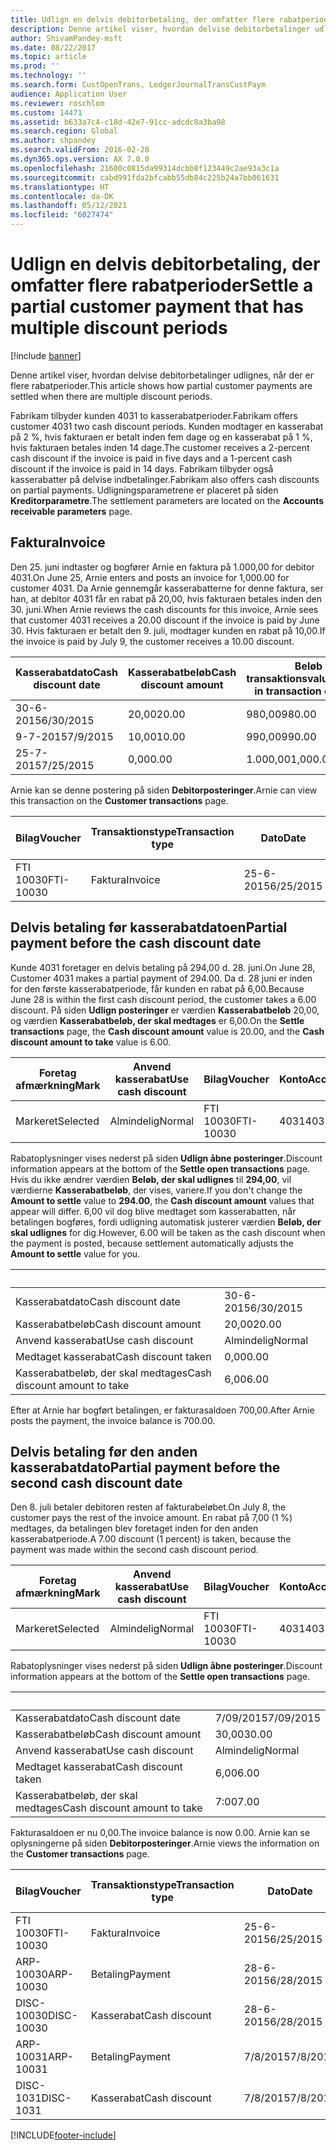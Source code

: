 ```yaml
---
title: Udlign en delvis debitorbetaling, der omfatter flere rabatperioder
description: Denne artikel viser, hvordan delvise debitorbetalinger udlignes, når der er flere rabatperioder.
author: ShivamPandey-msft
ms.date: 08/22/2017
ms.topic: article
ms.prod: ''
ms.technology: ''
ms.search.form: CustOpenTrans, LedgerJournalTransCustPaym
audience: Application User
ms.reviewer: roschlom
ms.custom: 14471
ms.assetid: b633a7c4-c18d-42e7-91cc-adcdc8a3ba98
ms.search.region: Global
ms.author: shpandey
ms.search.validFrom: 2016-02-28
ms.dyn365.ops.version: AX 7.0.0
ms.openlocfilehash: 21600c0815da99314dcbb8f123449c2ae93a3c1a
ms.sourcegitcommit: cabd991fda2bfcabb55db84c225b24a7bb061631
ms.translationtype: HT
ms.contentlocale: da-DK
ms.lasthandoff: 05/12/2021
ms.locfileid: "6027474"
---
```

# <a name="settle-a-partial-customer-payment-that-has-multiple-discount-periods"></a><span data-ttu-id="c76aa-103">Udlign en delvis debitorbetaling, der omfatter flere rabatperioder</span><span class="sxs-lookup"><span data-stu-id="c76aa-103">Settle a partial customer payment that has multiple discount periods</span></span>

[!include [banner](../includes/banner.md)]

<span data-ttu-id="c76aa-104">Denne artikel viser, hvordan delvise debitorbetalinger udlignes, når der er flere rabatperioder.</span><span class="sxs-lookup"><span data-stu-id="c76aa-104">This article shows how partial customer payments are settled when there are multiple discount periods.</span></span>

<span data-ttu-id="c76aa-105">Fabrikam tilbyder kunden 4031 to kasserabatperioder.</span><span class="sxs-lookup"><span data-stu-id="c76aa-105">Fabrikam offers customer 4031 two cash discount periods.</span></span> <span data-ttu-id="c76aa-106">Kunden modtager en kasserabat på 2 %, hvis fakturaen er betalt inden fem dage og en kasserabat på 1 %, hvis fakturaen betales inden 14 dage.</span><span class="sxs-lookup"><span data-stu-id="c76aa-106">The customer receives a 2-percent cash discount if the invoice is paid in five days and a 1-percent cash discount if the invoice is paid in 14 days.</span></span> <span data-ttu-id="c76aa-107">Fabrikam tilbyder også kasserabatter på delvise indbetalinger.</span><span class="sxs-lookup"><span data-stu-id="c76aa-107">Fabrikam also offers cash discounts on partial payments.</span></span> <span data-ttu-id="c76aa-108">Udligningsparametrene er placeret på siden **Kreditorparametre**.</span><span class="sxs-lookup"><span data-stu-id="c76aa-108">The settlement parameters are located on the **Accounts receivable parameters** page.</span></span>

## <a name="invoice"></a><span data-ttu-id="c76aa-109">Faktura</span><span class="sxs-lookup"><span data-stu-id="c76aa-109">Invoice</span></span>
<span data-ttu-id="c76aa-110">Den 25. juni indtaster og bogfører Arnie en faktura på 1.000,00 for debitor 4031.</span><span class="sxs-lookup"><span data-stu-id="c76aa-110">On June 25, Arnie enters and posts an invoice for 1,000.00 for customer 4031.</span></span> <span data-ttu-id="c76aa-111">Da Arnie gennemgår kasserabatterne for denne faktura, ser han, at debitor 4031 får en rabat på 20,00, hvis fakturaen betales inden den 30. juni.</span><span class="sxs-lookup"><span data-stu-id="c76aa-111">When Arnie reviews the cash discounts for this invoice, Arnie sees that customer 4031 receives a 20.00 discount if the invoice is paid by June 30.</span></span> <span data-ttu-id="c76aa-112">Hvis fakturaen er betalt den 9. juli, modtager kunden en rabat på 10,00.</span><span class="sxs-lookup"><span data-stu-id="c76aa-112">If the invoice is paid by July 9, the customer receives a 10.00 discount.</span></span>

| <span data-ttu-id="c76aa-113">Kasserabatdato</span><span class="sxs-lookup"><span data-stu-id="c76aa-113">Cash discount date</span></span> | <span data-ttu-id="c76aa-114">Kasserabatbeløb</span><span class="sxs-lookup"><span data-stu-id="c76aa-114">Cash discount amount</span></span> | <span data-ttu-id="c76aa-115">Beløb i transaktionsvaluta</span><span class="sxs-lookup"><span data-stu-id="c76aa-115">Amount in transaction currency</span></span> |
|--------------------|----------------------|--------------------------------|
| <span data-ttu-id="c76aa-116">30-6-2015</span><span class="sxs-lookup"><span data-stu-id="c76aa-116">6/30/2015</span></span>          | <span data-ttu-id="c76aa-117">20,00</span><span class="sxs-lookup"><span data-stu-id="c76aa-117">20.00</span></span>                | <span data-ttu-id="c76aa-118">980,00</span><span class="sxs-lookup"><span data-stu-id="c76aa-118">980.00</span></span>                         |
| <span data-ttu-id="c76aa-119">9-7-2015</span><span class="sxs-lookup"><span data-stu-id="c76aa-119">7/9/2015</span></span>           | <span data-ttu-id="c76aa-120">10,00</span><span class="sxs-lookup"><span data-stu-id="c76aa-120">10.00</span></span>                | <span data-ttu-id="c76aa-121">990,00</span><span class="sxs-lookup"><span data-stu-id="c76aa-121">990.00</span></span>                         |
| <span data-ttu-id="c76aa-122">25-7-2015</span><span class="sxs-lookup"><span data-stu-id="c76aa-122">7/25/2015</span></span>          | <span data-ttu-id="c76aa-123">0,00</span><span class="sxs-lookup"><span data-stu-id="c76aa-123">0.00</span></span>                 | <span data-ttu-id="c76aa-124">1.000,00</span><span class="sxs-lookup"><span data-stu-id="c76aa-124">1,000.00</span></span>                       |

<span data-ttu-id="c76aa-125">Arnie kan se denne postering på siden **Debitorposteringer**.</span><span class="sxs-lookup"><span data-stu-id="c76aa-125">Arnie can view this transaction on the **Customer transactions** page.</span></span>

| <span data-ttu-id="c76aa-126">Bilag</span><span class="sxs-lookup"><span data-stu-id="c76aa-126">Voucher</span></span>   | <span data-ttu-id="c76aa-127">Transaktionstype</span><span class="sxs-lookup"><span data-stu-id="c76aa-127">Transaction type</span></span> | <span data-ttu-id="c76aa-128">Dato</span><span class="sxs-lookup"><span data-stu-id="c76aa-128">Date</span></span>      | <span data-ttu-id="c76aa-129">Faktura</span><span class="sxs-lookup"><span data-stu-id="c76aa-129">Invoice</span></span> | <span data-ttu-id="c76aa-130">Beløb i transaktionsvalutadebet</span><span class="sxs-lookup"><span data-stu-id="c76aa-130">Amount in transaction currency debit</span></span> | <span data-ttu-id="c76aa-131">Beløb i transaktionsvalutakredit</span><span class="sxs-lookup"><span data-stu-id="c76aa-131">Amount in transaction currency credit</span></span> | <span data-ttu-id="c76aa-132">Saldo</span><span class="sxs-lookup"><span data-stu-id="c76aa-132">Balance</span></span>  | <span data-ttu-id="c76aa-133">Valuta</span><span class="sxs-lookup"><span data-stu-id="c76aa-133">Currency</span></span> |
|-----------|------------------|-----------|---------|--------------------------------------|---------------------------------------|----------|----------|
| <span data-ttu-id="c76aa-134">FTI 10030</span><span class="sxs-lookup"><span data-stu-id="c76aa-134">FTI-10030</span></span> | <span data-ttu-id="c76aa-135">Faktura</span><span class="sxs-lookup"><span data-stu-id="c76aa-135">Invoice</span></span>          | <span data-ttu-id="c76aa-136">25-6-2015</span><span class="sxs-lookup"><span data-stu-id="c76aa-136">6/25/2015</span></span> | <span data-ttu-id="c76aa-137">10030</span><span class="sxs-lookup"><span data-stu-id="c76aa-137">10030</span></span>   | <span data-ttu-id="c76aa-138">1.000,00</span><span class="sxs-lookup"><span data-stu-id="c76aa-138">1,000.00</span></span>                             |                                       | <span data-ttu-id="c76aa-139">1.000,00</span><span class="sxs-lookup"><span data-stu-id="c76aa-139">1,000.00</span></span> | <span data-ttu-id="c76aa-140">USD</span><span class="sxs-lookup"><span data-stu-id="c76aa-140">USD</span></span>      |

## <a name="partial-payment-before-the-cash-discount-date"></a><span data-ttu-id="c76aa-141">Delvis betaling før kasserabatdatoen</span><span class="sxs-lookup"><span data-stu-id="c76aa-141">Partial payment before the cash discount date</span></span>
<span data-ttu-id="c76aa-142">Kunde 4031 foretager en delvis betaling på 294,00 d. 28. juni.</span><span class="sxs-lookup"><span data-stu-id="c76aa-142">On June 28, Customer 4031 makes a partial payment of 294.00.</span></span> <span data-ttu-id="c76aa-143">Da d. 28 juni er inden for den første kasserabatperiode, får kunden en rabat på 6,00.</span><span class="sxs-lookup"><span data-stu-id="c76aa-143">Because June 28 is within the first cash discount period, the customer takes a 6.00 discount.</span></span> <span data-ttu-id="c76aa-144">På siden **Udlign posteringer** er værdien **Kasserabatbeløb** 20,00, og værdien **Kasserabatbeløb, der skal medtages** er 6,00.</span><span class="sxs-lookup"><span data-stu-id="c76aa-144">On the **Settle transactions** page, the **Cash discount amount** value is 20.00, and the **Cash discount amount to take** value is 6.00.</span></span>

| <span data-ttu-id="c76aa-145">Foretag afmærkning</span><span class="sxs-lookup"><span data-stu-id="c76aa-145">Mark</span></span>     | <span data-ttu-id="c76aa-146">Anvend kasserabat</span><span class="sxs-lookup"><span data-stu-id="c76aa-146">Use cash discount</span></span> | <span data-ttu-id="c76aa-147">Bilag</span><span class="sxs-lookup"><span data-stu-id="c76aa-147">Voucher</span></span>   | <span data-ttu-id="c76aa-148">Konto</span><span class="sxs-lookup"><span data-stu-id="c76aa-148">Account</span></span> | <span data-ttu-id="c76aa-149">Dato</span><span class="sxs-lookup"><span data-stu-id="c76aa-149">Date</span></span>      | <span data-ttu-id="c76aa-150">Forfaldsdato</span><span class="sxs-lookup"><span data-stu-id="c76aa-150">Due date</span></span>  | <span data-ttu-id="c76aa-151">Faktura</span><span class="sxs-lookup"><span data-stu-id="c76aa-151">Invoice</span></span> | <span data-ttu-id="c76aa-152">Beløb i transaktionsvaluta</span><span class="sxs-lookup"><span data-stu-id="c76aa-152">Amount in transaction currency</span></span> | <span data-ttu-id="c76aa-153">Valuta</span><span class="sxs-lookup"><span data-stu-id="c76aa-153">Currency</span></span> | <span data-ttu-id="c76aa-154">Beløb, der skal udlignes</span><span class="sxs-lookup"><span data-stu-id="c76aa-154">Amount to settle</span></span> |
|----------|-------------------|-----------|---------|-----------|-----------|---------|--------------------------------|----------|------------------|
| <span data-ttu-id="c76aa-155">Markeret</span><span class="sxs-lookup"><span data-stu-id="c76aa-155">Selected</span></span> | <span data-ttu-id="c76aa-156">Almindelig</span><span class="sxs-lookup"><span data-stu-id="c76aa-156">Normal</span></span>            | <span data-ttu-id="c76aa-157">FTI 10030</span><span class="sxs-lookup"><span data-stu-id="c76aa-157">FTI-10030</span></span> | <span data-ttu-id="c76aa-158">4031</span><span class="sxs-lookup"><span data-stu-id="c76aa-158">4031</span></span>    | <span data-ttu-id="c76aa-159">25-6-2015</span><span class="sxs-lookup"><span data-stu-id="c76aa-159">6/25/2015</span></span> | <span data-ttu-id="c76aa-160">25-7-2015</span><span class="sxs-lookup"><span data-stu-id="c76aa-160">7/25/2015</span></span> | <span data-ttu-id="c76aa-161">10030</span><span class="sxs-lookup"><span data-stu-id="c76aa-161">10030</span></span>   | <span data-ttu-id="c76aa-162">1.000,00</span><span class="sxs-lookup"><span data-stu-id="c76aa-162">1,000.00</span></span>                       | <span data-ttu-id="c76aa-163">USD</span><span class="sxs-lookup"><span data-stu-id="c76aa-163">USD</span></span>      | <span data-ttu-id="c76aa-164">294,00</span><span class="sxs-lookup"><span data-stu-id="c76aa-164">294.00</span></span>           |

<span data-ttu-id="c76aa-165">Rabatoplysninger vises nederst på siden **Udlign åbne posteringer**.</span><span class="sxs-lookup"><span data-stu-id="c76aa-165">Discount information appears at the bottom of the **Settle open transactions** page.</span></span> <span data-ttu-id="c76aa-166">Hvis du ikke ændrer værdien **Beløb, der skal udlignes** til **294,00**, vil værdierne **Kasserabatbeløb**, der vises, variere.</span><span class="sxs-lookup"><span data-stu-id="c76aa-166">If you don't change the **Amount to settle** value to **294.00**, the **Cash discount amount** values that appear will differ.</span></span> <span data-ttu-id="c76aa-167">6,00 vil dog blive medtaget som kasserabatten, når betalingen bogføres, fordi udligning automatisk justerer værdien **Beløb, der skal udlignes** for dig.</span><span class="sxs-lookup"><span data-stu-id="c76aa-167">However, 6.00 will be taken as the cash discount when the payment is posted, because settlement automatically adjusts the **Amount to settle** value for you.</span></span>

| &nbsp;                       | &nbsp;    |
|------------------------------|-----------|
| <span data-ttu-id="c76aa-168">Kasserabatdato</span><span class="sxs-lookup"><span data-stu-id="c76aa-168">Cash discount date</span></span>           | <span data-ttu-id="c76aa-169">30-6-2015</span><span class="sxs-lookup"><span data-stu-id="c76aa-169">6/30/2015</span></span> |
| <span data-ttu-id="c76aa-170">Kasserabatbeløb</span><span class="sxs-lookup"><span data-stu-id="c76aa-170">Cash discount amount</span></span>         | <span data-ttu-id="c76aa-171">20,00</span><span class="sxs-lookup"><span data-stu-id="c76aa-171">20.00</span></span>     |
| <span data-ttu-id="c76aa-172">Anvend kasserabat</span><span class="sxs-lookup"><span data-stu-id="c76aa-172">Use cash discount</span></span>            | <span data-ttu-id="c76aa-173">Almindelig</span><span class="sxs-lookup"><span data-stu-id="c76aa-173">Normal</span></span>    |
| <span data-ttu-id="c76aa-174">Medtaget kasserabat</span><span class="sxs-lookup"><span data-stu-id="c76aa-174">Cash discount taken</span></span>          | <span data-ttu-id="c76aa-175">0,00</span><span class="sxs-lookup"><span data-stu-id="c76aa-175">0.00</span></span>      |
| <span data-ttu-id="c76aa-176">Kasserabatbeløb, der skal medtages</span><span class="sxs-lookup"><span data-stu-id="c76aa-176">Cash discount amount to take</span></span> | <span data-ttu-id="c76aa-177">6,00</span><span class="sxs-lookup"><span data-stu-id="c76aa-177">6.00</span></span>      |

<span data-ttu-id="c76aa-178">Efter at Arnie har bogført betalingen, er fakturasaldoen 700,00.</span><span class="sxs-lookup"><span data-stu-id="c76aa-178">After Arnie posts the payment, the invoice balance is 700.00.</span></span>

## <a name="partial-payment-before-the-second-cash-discount-date"></a><span data-ttu-id="c76aa-179">Delvis betaling før den anden kasserabatdato</span><span class="sxs-lookup"><span data-stu-id="c76aa-179">Partial payment before the second cash discount date</span></span>
<span data-ttu-id="c76aa-180">Den 8. juli betaler debitoren resten af fakturabeløbet.</span><span class="sxs-lookup"><span data-stu-id="c76aa-180">On July 8, the customer pays the rest of the invoice amount.</span></span> <span data-ttu-id="c76aa-181">En rabat på 7,00 (1 %) medtages, da betalingen blev foretaget inden for den anden kasserabatperiode.</span><span class="sxs-lookup"><span data-stu-id="c76aa-181">A 7.00 discount (1 percent) is taken, because the payment was made within the second cash discount period.</span></span>

| <span data-ttu-id="c76aa-182">Foretag afmærkning</span><span class="sxs-lookup"><span data-stu-id="c76aa-182">Mark</span></span>     | <span data-ttu-id="c76aa-183">Anvend kasserabat</span><span class="sxs-lookup"><span data-stu-id="c76aa-183">Use cash discount</span></span> | <span data-ttu-id="c76aa-184">Bilag</span><span class="sxs-lookup"><span data-stu-id="c76aa-184">Voucher</span></span>   | <span data-ttu-id="c76aa-185">Konto</span><span class="sxs-lookup"><span data-stu-id="c76aa-185">Account</span></span> | <span data-ttu-id="c76aa-186">Dato</span><span class="sxs-lookup"><span data-stu-id="c76aa-186">Date</span></span>      | <span data-ttu-id="c76aa-187">Forfaldsdato</span><span class="sxs-lookup"><span data-stu-id="c76aa-187">Due date</span></span>  | <span data-ttu-id="c76aa-188">Faktura</span><span class="sxs-lookup"><span data-stu-id="c76aa-188">Invoice</span></span> | <span data-ttu-id="c76aa-189">Beløb i transaktionsvalutadebet</span><span class="sxs-lookup"><span data-stu-id="c76aa-189">Amount in transaction currency debit</span></span> | <span data-ttu-id="c76aa-190">Beløb i transaktionsvalutakredit</span><span class="sxs-lookup"><span data-stu-id="c76aa-190">Amount in transaction currency credit</span></span> | <span data-ttu-id="c76aa-191">Valuta</span><span class="sxs-lookup"><span data-stu-id="c76aa-191">Currency</span></span> | <span data-ttu-id="c76aa-192">Beløb, der skal udlignes</span><span class="sxs-lookup"><span data-stu-id="c76aa-192">Amount to settle</span></span> |
|----------|-------------------|-----------|---------|-----------|-----------|---------|--------------------------------------|---------------------------------------|----------|------------------|
| <span data-ttu-id="c76aa-193">Markeret</span><span class="sxs-lookup"><span data-stu-id="c76aa-193">Selected</span></span> | <span data-ttu-id="c76aa-194">Almindelig</span><span class="sxs-lookup"><span data-stu-id="c76aa-194">Normal</span></span>            | <span data-ttu-id="c76aa-195">FTI 10030</span><span class="sxs-lookup"><span data-stu-id="c76aa-195">FTI-10030</span></span> | <span data-ttu-id="c76aa-196">4031</span><span class="sxs-lookup"><span data-stu-id="c76aa-196">4031</span></span>    | <span data-ttu-id="c76aa-197">25-6-2015</span><span class="sxs-lookup"><span data-stu-id="c76aa-197">6/25/2015</span></span> | <span data-ttu-id="c76aa-198">25-7-2015</span><span class="sxs-lookup"><span data-stu-id="c76aa-198">7/25/2015</span></span> | <span data-ttu-id="c76aa-199">10030</span><span class="sxs-lookup"><span data-stu-id="c76aa-199">10030</span></span>   | <span data-ttu-id="c76aa-200">700,00</span><span class="sxs-lookup"><span data-stu-id="c76aa-200">700.00</span></span>                               |                                       | <span data-ttu-id="c76aa-201">USD</span><span class="sxs-lookup"><span data-stu-id="c76aa-201">USD</span></span>      | <span data-ttu-id="c76aa-202">693,00</span><span class="sxs-lookup"><span data-stu-id="c76aa-202">693.00</span></span>           |

<span data-ttu-id="c76aa-203">Rabatoplysninger vises nederst på siden **Udlign åbne posteringer**.</span><span class="sxs-lookup"><span data-stu-id="c76aa-203">Discount information appears at the bottom of the **Settle open transactions** page.</span></span>

| &nbsp;                       | &nbsp;    |
|------------------------------|-----------|
| <span data-ttu-id="c76aa-204">Kasserabatdato</span><span class="sxs-lookup"><span data-stu-id="c76aa-204">Cash discount date</span></span>           | <span data-ttu-id="c76aa-205">7/09/2015</span><span class="sxs-lookup"><span data-stu-id="c76aa-205">7/09/2015</span></span> |
| <span data-ttu-id="c76aa-206">Kasserabatbeløb</span><span class="sxs-lookup"><span data-stu-id="c76aa-206">Cash discount amount</span></span>         | <span data-ttu-id="c76aa-207">30,00</span><span class="sxs-lookup"><span data-stu-id="c76aa-207">30.00</span></span>     |
| <span data-ttu-id="c76aa-208">Anvend kasserabat</span><span class="sxs-lookup"><span data-stu-id="c76aa-208">Use cash discount</span></span>            | <span data-ttu-id="c76aa-209">Almindelig</span><span class="sxs-lookup"><span data-stu-id="c76aa-209">Normal</span></span>    |
| <span data-ttu-id="c76aa-210">Medtaget kasserabat</span><span class="sxs-lookup"><span data-stu-id="c76aa-210">Cash discount taken</span></span>          | <span data-ttu-id="c76aa-211">6,00</span><span class="sxs-lookup"><span data-stu-id="c76aa-211">6.00</span></span>      |
| <span data-ttu-id="c76aa-212">Kasserabatbeløb, der skal medtages</span><span class="sxs-lookup"><span data-stu-id="c76aa-212">Cash discount amount to take</span></span> | <span data-ttu-id="c76aa-213">7:00</span><span class="sxs-lookup"><span data-stu-id="c76aa-213">7.00</span></span>      |

<span data-ttu-id="c76aa-214">Fakturasaldoen er nu 0,00.</span><span class="sxs-lookup"><span data-stu-id="c76aa-214">The invoice balance is now 0.00.</span></span> <span data-ttu-id="c76aa-215">Arnie kan se oplysningerne på siden **Debitorposteringer**.</span><span class="sxs-lookup"><span data-stu-id="c76aa-215">Arnie views the information on the **Customer transactions** page.</span></span>

| <span data-ttu-id="c76aa-216">Bilag</span><span class="sxs-lookup"><span data-stu-id="c76aa-216">Voucher</span></span>    | <span data-ttu-id="c76aa-217">Transaktionstype</span><span class="sxs-lookup"><span data-stu-id="c76aa-217">Transaction type</span></span> | <span data-ttu-id="c76aa-218">Dato</span><span class="sxs-lookup"><span data-stu-id="c76aa-218">Date</span></span>      | <span data-ttu-id="c76aa-219">Faktura</span><span class="sxs-lookup"><span data-stu-id="c76aa-219">Invoice</span></span> | <span data-ttu-id="c76aa-220">Beløb i transaktionsvalutadebet</span><span class="sxs-lookup"><span data-stu-id="c76aa-220">Amount in transaction currency debit</span></span> | <span data-ttu-id="c76aa-221">Beløb i transaktionsvalutakredit</span><span class="sxs-lookup"><span data-stu-id="c76aa-221">Amount in transaction currency credit</span></span> | <span data-ttu-id="c76aa-222">Saldo</span><span class="sxs-lookup"><span data-stu-id="c76aa-222">Balance</span></span> | <span data-ttu-id="c76aa-223">Valuta</span><span class="sxs-lookup"><span data-stu-id="c76aa-223">Currency</span></span> |
|------------|------------------|-----------|---------|--------------------------------------|---------------------------------------|---------|----------|
| <span data-ttu-id="c76aa-224">FTI 10030</span><span class="sxs-lookup"><span data-stu-id="c76aa-224">FTI-10030</span></span>  | <span data-ttu-id="c76aa-225">Faktura</span><span class="sxs-lookup"><span data-stu-id="c76aa-225">Invoice</span></span>          | <span data-ttu-id="c76aa-226">25-6-2015</span><span class="sxs-lookup"><span data-stu-id="c76aa-226">6/25/2015</span></span> | <span data-ttu-id="c76aa-227">10030</span><span class="sxs-lookup"><span data-stu-id="c76aa-227">10030</span></span>   | <span data-ttu-id="c76aa-228">1.000,00</span><span class="sxs-lookup"><span data-stu-id="c76aa-228">1,000.00</span></span>                             |                                       | <span data-ttu-id="c76aa-229">0,00</span><span class="sxs-lookup"><span data-stu-id="c76aa-229">0.00</span></span>    | <span data-ttu-id="c76aa-230">USD</span><span class="sxs-lookup"><span data-stu-id="c76aa-230">USD</span></span>      |
| <span data-ttu-id="c76aa-231">ARP-10030</span><span class="sxs-lookup"><span data-stu-id="c76aa-231">ARP-10030</span></span>  |  <span data-ttu-id="c76aa-232">Betaling</span><span class="sxs-lookup"><span data-stu-id="c76aa-232">Payment</span></span>         | <span data-ttu-id="c76aa-233">28-6-2015</span><span class="sxs-lookup"><span data-stu-id="c76aa-233">6/28/2015</span></span> |         |                                      | <span data-ttu-id="c76aa-234">294,00</span><span class="sxs-lookup"><span data-stu-id="c76aa-234">294.00</span></span>                                | <span data-ttu-id="c76aa-235">0,00</span><span class="sxs-lookup"><span data-stu-id="c76aa-235">0.00</span></span>    | <span data-ttu-id="c76aa-236">USD</span><span class="sxs-lookup"><span data-stu-id="c76aa-236">USD</span></span>      |
| <span data-ttu-id="c76aa-237">DISC-10030</span><span class="sxs-lookup"><span data-stu-id="c76aa-237">DISC-10030</span></span> |  <span data-ttu-id="c76aa-238">Kasserabat</span><span class="sxs-lookup"><span data-stu-id="c76aa-238">Cash discount</span></span>   | <span data-ttu-id="c76aa-239">28-6-2015</span><span class="sxs-lookup"><span data-stu-id="c76aa-239">6/28/2015</span></span> |         |                                      | <span data-ttu-id="c76aa-240">6,00</span><span class="sxs-lookup"><span data-stu-id="c76aa-240">6.00</span></span>                                  | <span data-ttu-id="c76aa-241">0,00</span><span class="sxs-lookup"><span data-stu-id="c76aa-241">0.00</span></span>    | <span data-ttu-id="c76aa-242">USD</span><span class="sxs-lookup"><span data-stu-id="c76aa-242">USD</span></span>      |
| <span data-ttu-id="c76aa-243">ARP-10031</span><span class="sxs-lookup"><span data-stu-id="c76aa-243">ARP-10031</span></span>  |  <span data-ttu-id="c76aa-244">Betaling</span><span class="sxs-lookup"><span data-stu-id="c76aa-244">Payment</span></span>         | <span data-ttu-id="c76aa-245">7/8/2015</span><span class="sxs-lookup"><span data-stu-id="c76aa-245">7/8/2015</span></span>  |         |                                      | <span data-ttu-id="c76aa-246">693,00</span><span class="sxs-lookup"><span data-stu-id="c76aa-246">693.00</span></span>                                | <span data-ttu-id="c76aa-247">0,00</span><span class="sxs-lookup"><span data-stu-id="c76aa-247">0.00</span></span>    | <span data-ttu-id="c76aa-248">USD</span><span class="sxs-lookup"><span data-stu-id="c76aa-248">USD</span></span>      |
| <span data-ttu-id="c76aa-249">DISC-1031</span><span class="sxs-lookup"><span data-stu-id="c76aa-249">DISC-1031</span></span>  |  <span data-ttu-id="c76aa-250">Kasserabat</span><span class="sxs-lookup"><span data-stu-id="c76aa-250">Cash discount</span></span>   | <span data-ttu-id="c76aa-251">7/8/2015</span><span class="sxs-lookup"><span data-stu-id="c76aa-251">7/8/2015</span></span>  |         |                                      | <span data-ttu-id="c76aa-252">7:00</span><span class="sxs-lookup"><span data-stu-id="c76aa-252">7.00</span></span>                                  | <span data-ttu-id="c76aa-253">0,00</span><span class="sxs-lookup"><span data-stu-id="c76aa-253">0.00</span></span>    | <span data-ttu-id="c76aa-254">USD</span><span class="sxs-lookup"><span data-stu-id="c76aa-254">USD</span></span>      |







[!INCLUDE[footer-include](../../includes/footer-banner.md)]